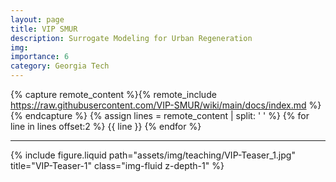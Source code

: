 ```yaml
---
layout: page
title: VIP SMUR
description: Surrogate Modeling for Urban Regeneration
img: 
importance: 6
category: Georgia Tech
---
```






{% capture remote_content %}{% remote_include https://raw.githubusercontent.com/VIP-SMUR/wiki/main/docs/index.md %}{% endcapture %}
{% assign lines = remote_content | split: '
' %}
{% for line in lines offset:2 %}
{{ line }}
{% endfor %}

---


<div class="row justify-content-sm-center">
    <div class="col-sm-10 mt-3 mt-md-0">
        {% include figure.liquid path="assets/img/teaching/VIP-Teaser_1.jpg" title="VIP-Teaser-1" class="img-fluid z-depth-1" %}
    </div>
</div>